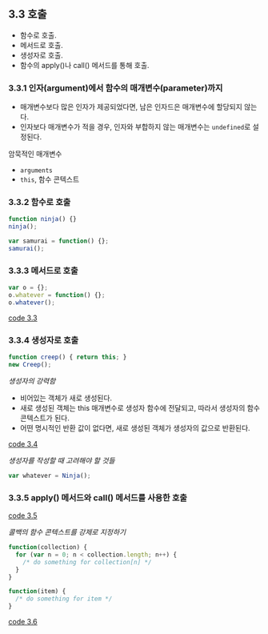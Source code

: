 ## 3.3 호출

- 함수로 호출.
- 메서드로 호출.
- 생성자로 호출.
- 함수의 apply()나 call() 메서드를 통해 호출.

### 3.3.1 인자(argument)에서 함수의 매개변수(parameter)까지
- 매개변수보다 많은 인자가 제공되었다면, 남은 인자드은 매개변수에 할당되지 않는다.
- 인자보다 매개변수가 적을 경우, 인자와 부합하지 않는 매개변수는 `undefined`로 설정된다.

암묵적인 매개변수
- `arguments`
- `this`, 함수 콘텍스트

### 3.3.2 함수로 호출
```javascript
function ninja() {}
ninja();

var samurai = function() {};
samurai();
```

### 3.3.3 메서드로 호출
```javascript
var o = {};
o.whatever = function() {};
o.whatever();
```

[code 3.3][3.3]

### 3.3.4 생성자로 호출
```javascript
function creep() { return this; }
new Creep();
```

*생성자의 강력함*
- 비어있는 객체가 새로 생성된다.
- 새로 생성된 객체는 this 매개변수로 생성자 함수에 전달되고, 따라서 생성자의 함수 콘텍스트가 된다.
- 어떤 명시적인 반환 값이 없다면, 새로 생성된 객체가 생성자의 값으로 반환된다.

[code 3.4][3.4]

*생성자를 작성할 때 고려해야 할 것들*
```javascript
var whatever = Ninja();
```

### 3.3.5 apply() 메서드와 call() 메서드를 사용한 호출

[code 3.5][3.5]

*콜백의 함수 콘텍스트를 강제로 지정하기*
```javascript
function(collection) {
  for (var n = 0; n < collection.length; n++) {
    /* do something for collection[n] */
  }
}

function(item) {
  /* do something for item */
}
```

[code 3.6][3.6]


[3.3]: /src/ch3/3.3.html
[3.4]: /src/ch3/3.4.html
[3.5]: /src/ch3/3.5.html
[3.6]: /src/ch3/3.6.html
